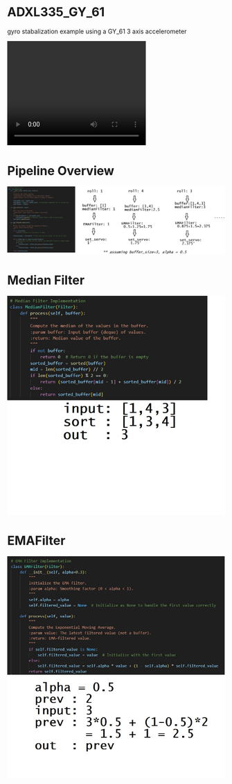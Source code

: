# ADXL335_GY_61

gyro stabalization example using a GY_61 3 axis accelerometer

<video width="320" height="240" controls>
  <source src="https://github.com/user-attachments/assets/f7fba0ba-1d43-467a-9081-833114411239" type="video/mp4">
  Your browser does not support the video tag.
</video>

# Pipeline Overview
![pipeline](docs/assets/pipeline.jpg)

# Median Filter
![median_filter](docs/assets/median_filter.jpg)

# EMAFilter
![EMAFilter](docs/assets/EMAFilter.jpg)
